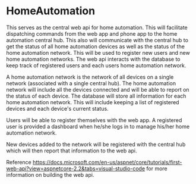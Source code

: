 # HomeAutomation

This serves as the central web api for home automation. This will facilitate dispatching commands from the web app and phone app to the home automation central hub. This also will communicate with the central hub to get the status of all home automation devices as well as the status of the home automation network. This will be used to register new users and new home automation networks. The web api interacts with the database to keep track of registered users and each users home automation network.

A home automation network is the network of all devices on a single network (associated with a single central hub). The home automation network will include all the devices connected and will be able to report on the status of each device. The database will store all information for each home automation network. This will include keeping a list of registered devices and each device's current status.

Users will be able to register themselves with the web app. A registered user is provided a dashboard when he/she logs in to manage his/her home automation network.

New devices added to the network will be registered with the central hub which will then report that information to the web api. 

Reference https://docs.microsoft.com/en-us/aspnet/core/tutorials/first-web-api?view=aspnetcore-2.2&tabs=visual-studio-code for more information on building the web api.